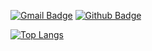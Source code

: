[![Gmail Badge](https://img.shields.io/badge/-perragnar@gmail.com-c14438?style=flat&logo=Gmail&logoColor=white&link=mailto:perragnar@gmail.com)](mailto:perragnar@gmail.com) [![Github Badge](https://img.shields.io/badge/-perragnar-grey?style=flat&logo=github&logoColor=white&link=https://github.com/perragnar/)](https://www.github.com/perragnar/)

<!--[![Github stats](https://github-readme-stats.vercel.app/api?username=perragnar&show_icons=true&include_all_commits=true)](https://github.com/anuraghazra/github-readme-stats)-->
[![Top Langs](https://github-readme-stats.vercel.app/api/top-langs/?username=perragnar&layout=compact)](https://github.com/anuraghazra/github-readme-stats)
